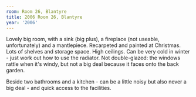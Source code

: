 ```yaml
---
room: Room 26, Blantyre
title: 2006 Room 26, Blantyre
year: '2006'
---
```


Lovely big room, with a sink (big plus), a fireplace (not useable, unfortunately) and a mantlepiece. Recarpeted and painted at Christmas. Lots of shelves and storage space. High ceilings. Can be very cold in winter - just work out how to use the radiator. Not double-glazed: the windows rattle when it's windy, but not a big deal because it faces onto the back garden.

Beside two bathrooms and a kitchen - can be a little noisy but also never a big deal - and quick access to the facilities.